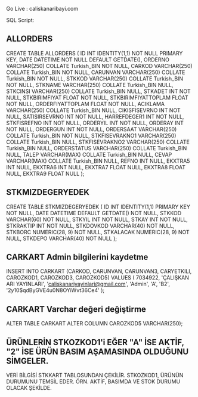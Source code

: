 Go Live : caliskanaribayi.com

SQL Script:

## ALLORDERS

CREATE TABLE ALLORDERS (
ID INT IDENTITY(1,1) NOT NULL PRIMARY KEY,
DATE DATETIME NOT NULL DEFAULT GETDATE(),
ORDERNO VARCHAR(250) COLLATE Turkish_BIN NOT NULL,
CARKOD VARCHAR(250) COLLATE Turkish_BIN NOT NULL,
CARUNVAN VARCHAR(250) COLLATE Turkish_BIN NOT NULL,
STKKOD VARCHAR(250) COLLATE Turkish_BIN NOT NULL,
STKNAME VARCHAR(250) COLLATE Turkish_BIN NULL,
STKCINSI VARCHAR(250) COLLATE Turkish_BIN NULL,
STKADET INT NOT NULL,
STKBIRIMFIYAT FLOAT NOT NULL,
STKBIRIMFIYATTOPLAM FLOAT NOT NULL,
ORDERFIYATTOPLAM FLOAT NOT NULL,
ACIKLAMA VARCHAR(250) COLLATE Turkish_BIN NULL,
CIKISFISEVRNO INT NOT NULL,
SATISIRSEVRNO INT NOT NULL,
HARREFDEGER1 INT NOT NULL,
STKFISREFNO INT NOT NULL,
ORDERYIL INT NOT NULL,
ORDERAY INT NOT NULL,
ORDERGUN INT NOT NULL,
ORDERSAAT VARCHAR(250) COLLATE Turkish_BIN NOT NULL,
STKFISEVRAKNO1 VARCHAR(250) COLLATE Turkish_BIN NULL,
STKFISEVRAKNO2 VARCHAR(250) COLLATE Turkish_BIN NULL,
ORDERSTATUS VARCHAR(250) COLLATE Turkish_BIN NULL,
TALEP VARCHAR(MAX) COLLATE Turkish_BIN NULL,
CEVAP VARCHAR(MAX) COLLATE Turkish_BIN NULL,
REFNO INT NULL,
EKXTRA5 INT NULL,
EKXTRA6 INT NULL,
EKXTRA7 FLOAT NULL,
EKXTRA8 FLOAT NULL,
EKXTRA9 FLOAT NULL
);

## STKMIZDEGERYEDEK

CREATE TABLE STKMIZDEGERYEDEK (
ID INT IDENTITY(1,1) PRIMARY KEY NOT NULL,
DATE DATETIME DEFAULT GETDATE() NOT NULL,
STKKOD VARCHAR(60) NOT NULL,
STKYIL INT NOT NULL,
STKAY INT NOT NULL,
STKRAKTIP INT NOT NULL,
STKDOVKOD VARCHAR(40) NOT NULL,
STKBORC NUMERIC(28, 9) NOT NULL,
STKALACAK NUMERIC(28, 9) NOT NULL,
STKDEPO VARCHAR(40) NOT NULL
);

## CARKART Admin bilgilerini kaydetme
INSERT INTO CARKART (CARKOD, CARUNVAN, CARUNVAN3, CARYETKILI, CAROZKOD1, CAROZKOD3, CAROZKOD5)
VALUES (
    7034922, 
    'ÇALIŞKAN ARI YAYINLARI', 
    'caliskanariyayinlari@gmail.com', 
    'Admin', 
    'A', 
    'B2', 
    '$2y$10$qdByGVE4u0N8OYiWvt36Ce4'
);


## CARKART Varchar değeri değiştirme

ALTER TABLE CARKART
ALTER COLUMN CAROZKOD5 VARCHAR(250);

## ÜRÜNLERİN STKOZKOD1'i EĞER "A" İSE AKTİF, "2" İSE ÜRÜN BASIM AŞAMASINDA OLDUĞUNU SİMGELER.

VERİ BİLGİSİ STKKART TABLOSUNDAN ÇEKİLİR. STKOZKOD1, ÜRÜNÜN DURUMUNU TEMSİL EDER. ÖRN. AKTİF, BASIMDA VE STOK DURUMU OLACAK ŞEKİLDE.
